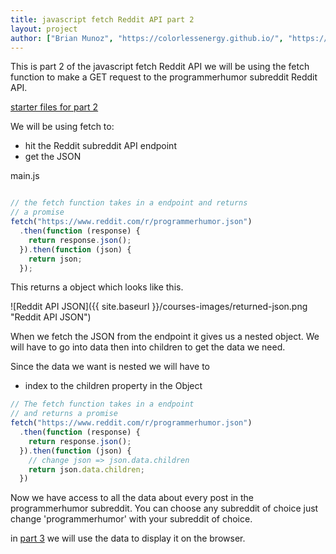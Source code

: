 ```yaml
---
title: javascript fetch Reddit API part 2
layout: project
author: ["Brian Munoz", "https://colorlessenergy.github.io/", "https://github.com/colorlessenergy"]
---
```


This is part 2 of the javascript fetch Reddit API we will be using the fetch function to make a <span class="highlight__code">GET</span> request to the programmerhumor subreddit Reddit API.

[starter files for part 2](https://github.com/colorlessenergy/fetch-reddit/tree/part1)

We will be using fetch to:

* hit the Reddit subreddit API endpoint
* get the JSON

<p class="highlight__file-desc">main.js</p>

```javascript

// the fetch function takes in a endpoint and returns
// a promise
fetch("https://www.reddit.com/r/programmerhumor.json")
  .then(function (response) {
    return response.json();
  }).then(function (json) {
    return json;
  });
```

This returns a object which looks like this.

<span class="blog-image-container">
![Reddit API JSON]({{ site.baseurl }}/courses-images/returned-json.png "Reddit API JSON")
<span>

When we fetch the JSON from the endpoint it gives us a nested object. We will have to go into data then into children to get the data we need.

Since the data we want is nested we will have to

* index to the children property in the Object

```javascript
// The fetch function takes in a endpoint
// and returns a promise
fetch("https://www.reddit.com/r/programmerhumor.json")
  .then(function (response) {
    return response.json();
  }).then(function (json) {
    // change json => json.data.children
    return json.data.children;
  })
```

Now we have access to all the data about every post in the programmerhumor subreddit. You can choose any subreddit of choice just change 'programmerhumor' with your subreddit of choice.

in [part 3](../part3) we will use the data to display it on the browser.